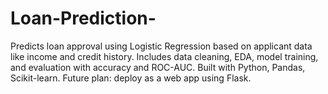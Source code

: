 # Loan-Prediction-
Predicts loan approval using Logistic Regression based on applicant data like income and credit history. Includes data cleaning, EDA, model training, and evaluation with accuracy and ROC-AUC. Built with Python, Pandas, Scikit-learn. Future plan: deploy as a web app using Flask.
